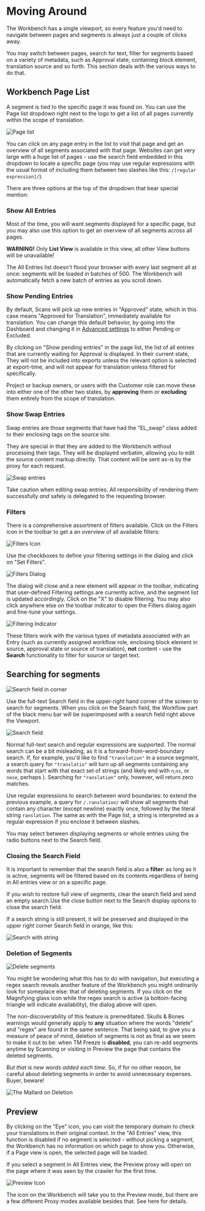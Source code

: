 # Moving Around

The Workbench has a single viewport, so every feature you'd need to navigate between pages and segments is always just a couple of clicks away.

You may switch between pages, search for text, filter for segments based on a variety of metadata, such as Approval state, containing block element, translation source and so forth. This section deals with the various ways to do that.

## Workbench Page List

A segment is tied to the specific page it was found on. You can use the Page list dropdown right next to the logo to get a list of all pages currently within the scope of translation.

![Page list](/img/workbench/page_list.png)

You can click on any page entry in the list to visit that page and get an overview of all segments associated with that page. Websites can get very large with a huge list of pages - use the search field embedded in this dropdown to locate a specific page (you may use regular expressions with the usual format of including them between two slashes like this: `/[regular expression]/`).

There are three options at the top of the dropdown that bear special mention:

### Show All Entries

Most of the time, you will want segments displayed for a specific page, but you may also use this option to get an overview of all segments across all pages.

**WARNING!** Only **List View** is available in this view, all other View buttons will be unavailable!

The All Entries list doesn't flood your browser with every last segment all at once: segments will be loaded in batches of 500. The Workbench will automatically fetch a new batch of entries as you scroll down.

### Show Pending Entries

By default, Scans will pick up new entries in "Approved" state, which in this case means "Approved for Translation", immediately available for translation. You can change this default behavior, by going into the Dashboard and changing it in <a href="/en/latest/dashboard/menu/dashboard.html#advanced-settings">Advanced settings</a> to either Pending or Excluded.

By clicking on "Show pending entries" in the page list, the list of all entries that are currently waiting for Approval is displayed. In their current state, They will not be included into exports unless the relevant option is selected at export-time, and will not appear for translation unless filtered for specifically.

Project or backup owners, or users with the Customer role can move these into either one of the other two states, by **approving** them or **excluding** them entirely from the scope of translation.

### Show Swap Entries

Swap entries are those segments that have had the "EL_swap" class added to their enclosing tags on the source site.

They are special in that they are added to the Workbench without processing their tags. They will be displayed verbatim, allowing you to edit the source content markup directly. That content will be sent as-is by the proxy for each request.

![Swap entries](/img/workbench/swap_entry.png)

Take caution when editing swap entries. All responsibility of rendering them successfully _and_ safely is delegated to the requesting browser.

### Filters

There is a comprehensive assortment of filters available. Click on the Filters icon in the toolbar to get a an overview of all available filters:

![Filters Icon](/img/workbench/filters_icon.png)

Use the checkboxes to define your filtering settings in the dialog and click on "Set Filters".

![Filters Dialog](/img/workbench/filters_dialog.png)

The dialog will close and a new element will appear in the toolbar, indicating that user-defined Filtering settings are currently active, and the segment list is updated accordingly. Click on the "X" to disable filtering. You may also click anywhere else on the toolbar indicator to open the Filters dialog again and fine-tune your settings.

![Filtering Indicator](/img/workbench/filters_indicator.png)

These filters work with the various types of metadata associated with an Entry (such as currently assigned workflow role, enclosing block element in source, approval state or source of translation), **not** content - use the **Search** functionality to filter for source or target text.

## Searching for segments

![Search field in corner](/img/workbench/search.png)

Use the full-text Search field in the upper-right hand corner of the screen to search for segments. When you click on the Search field, the Workflow part of the black menu bar will be superimposed with a search field right above the Viewport.

![Search field](/img/workbench/active_search.png)

Normal full-text search and regular expressions are supported. The normal search can be a bit misleading, as it is a forward-from-word-boundary search. If, for example, you'd like to find `"translation"` in a source segment, a search query for `"translatio"` will turn up all segments containing any words that start with that exact set of strings (and likely end with `n`,`ns`, or `nese`, perhaps ). Searching for `"ranslation"` only, however, will return zero matches.

Use regular expressions to search between word boundaries: to extend the previous example, a query for `/.ranslation/` will show all segments that contain any character (except newline) exactly once, followed by the literal string `ranslation`. The same as with the Page list, a string is interpreted as a regular expression if you enclose it between slashes.

You may select between displaying segments or whole entries using the radio buttons next to the Search field.

### Closing the Search Field

It is important to remember that the search field is also a **filter**: as long as it is active, segments will be filtered based on its contents regardless of being in All entries view or on a specific page.

If you wish to restore full view of segments, clear the search field and send an empty search.Use the close button next to the Search display options to close the search field.

If a search string is still present, it will be preserved and displayed in the upper right corner Search field in orange, like this:

![Search with string](/img/workbench/search_orange.png)

### Deletion of Segments

![Delete segments](/img/workbench/segment_delete_dialog.png)

You might be wondering what this has to do with navigation, but executing a regex search reveals another feature of the Workbench you might ordinarily look for someplace else: that of deleting segments. If you click on the Magnifying glass icon while the regex search is active (a bottom-facing triangle will indicate availability), the dialog above will open.

The non-discoverability of this feature is premeditated. Skulls & Bones warnings would generally apply to **any** situation where the words "delete" and "regex" are found in the same sentence. That being said, to give you a measure of peace of mind, deletion of segments is not as final as we seem to make it out to be: when TM Freeze is **disabled**, you can re-add segments anytime by Scanning or visiting in Preview the page that contains the deleted segments.

_But that is new words added each time_. So, if for no other reason, be careful about deleting segments in order to avoid unnecessary expenses. Buyer, beware!

![The Mallard on Deletion](/img/misc/mallard_delete.png)

## Preview

By clicking on the "Eye" icon, you can visit the temporary domain to check your translations in their original context. In the "All Entries" view, this function is disabled if no segment is selected - without picking a segment, the Workbench has no information on which page to show you. Otherwise, if a Page view is open, the selected page will be loaded.

If you select a segment in All Entries view, the Preview proxy will open on the page where it was seen by the crawler for the first time.

![Preview Icon](/img/workbench/preview_eye_icon.png)

The icon on the Workbench will take you to the Preview mode, but there are a few different Proxy modes available besides that. See here for details.
